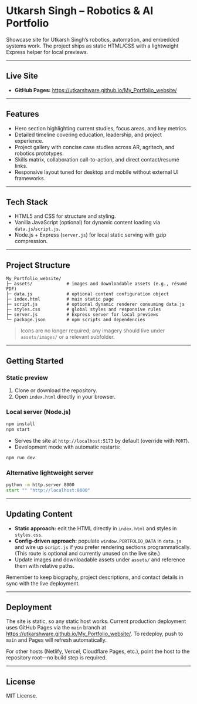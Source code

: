 # Utkarsh Singh – Robotics & AI Portfolio

Showcase site for Utkarsh Singh’s robotics, automation, and embedded systems work. The project ships as static HTML/CSS with a lightweight Express helper for local previews.

---

## Live Site

- **GitHub Pages:** https://utkarshware.github.io/My_Portfolio_website/

---

## Features

- Hero section highlighting current studies, focus areas, and key metrics.
- Detailed timeline covering education, leadership, and project experience.
- Project gallery with concise case studies across AR, agritech, and robotics prototypes.
- Skills matrix, collaboration call-to-action, and direct contact/resumé links.
- Responsive layout tuned for desktop and mobile without external UI frameworks.

---

## Tech Stack

- HTML5 and CSS for structure and styling.
- Vanilla JavaScript (optional) for dynamic content loading via `data.js`/`script.js`.
- Node.js + Express (`server.js`) for local static serving with gzip compression.

---

## Project Structure

```
My_Portfolio_website/
├─ assets/             # images and downloadable assets (e.g., résumé PDF)
├─ data.js             # optional content configuration object
├─ index.html          # main static page
├─ script.js           # optional dynamic renderer consuming data.js
├─ styles.css          # global styles and responsive rules
├─ server.js           # Express server for local previews
└─ package.json        # npm scripts and dependencies
```

> Icons are no longer required; any imagery should live under `assets/images/` or a relevant subfolder.

---

## Getting Started

### Static preview

1. Clone or download the repository.
2. Open `index.html` directly in your browser.

### Local server (Node.js)

```cmd
npm install
npm start
```

- Serves the site at `http://localhost:5173` by default (override with `PORT`).
- Development mode with automatic restarts:

```cmd
npm run dev
```

### Alternative lightweight server

```cmd
python -m http.server 8000
start "" "http://localhost:8000"
```

---

## Updating Content

- **Static approach:** edit the HTML directly in `index.html` and styles in `styles.css`.
- **Config-driven approach:** populate `window.PORTFOLIO_DATA` in `data.js` and wire up `script.js` if you prefer rendering sections programmatically. (This route is optional and currently unused on the live site.)
- Update images and downloadable assets under `assets/` and reference them with relative paths.

Remember to keep biography, project descriptions, and contact details in sync with the live deployment.

---

## Deployment

The site is static, so any static host works. Current production deployment uses GitHub Pages via the `main` branch at https://utkarshware.github.io/My_Portfolio_website/. To redeploy, push to `main` and Pages will refresh automatically.

For other hosts (Netlify, Vercel, Cloudflare Pages, etc.), point the host to the repository root—no build step is required.

---

## License

MIT License.
